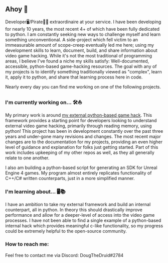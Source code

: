 ## Ahoy 🦜
Developer🖥️/Pirate🏴‍☠️ extraordinaire at your service. I have been developing for nearly 10 years, the most recent 4+ of which have been fully dedicated to python. I am constantly seeking new ways to challenge myself and learn something unconventional. A side-project which fell victim to an immeasurable amount of scope-creep eventually led me here; using my development skills to learn, document, build, and share information about video game hacking. While it's not the most traditional of programming areas, I believe I've found a niche my skills satisfy: Well-documented, accessible, python-based game-hacking resources. The goal with any of my projects is to identify something traditionally viewed as "complex", learn it, apply it to python, and share that learning process here in code. 

Nearly every day you can find me working on one of the following projects.

###  I'm currently working on... 🛠️⛵
My primary work is around [my external python-based game hack](https://github.com/DougTheDruid/SoT-ESP-Framework). This framework provides a starting point for developers looking to understand external video game hacking, primarily through reading memory, using python! This project has been in development constantly over the past three years and under-gone many revisions and changes. The most recent major changes are to the documentation for my projects, providing an even higher level of guidance and explanation for folks just getting started. Part of this work includes upkeeping of my other repos as well, as they all generally relate to one another.

I also am building a python-based script for generating an SDK for Unreal Engine 4 games. My program almost entirely replicates functionality of C++/C# written counterparts, just in a more simplified manner.

### I'm learning about... 🖥️📚
I have an ambition to take my external framework and build an internal counterpart, all in python. In theory this should drastically improve performance and allow for a deeper-level of access into the video game processes. I have not been able to find a single example of a python-based internal hack which provides meaningful c-like functionality, so my progress could be extremely helpful to the open-source community.

### How to reach me:
Feel free to contact me via Discord: DougTheDruid#2784
